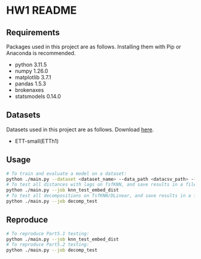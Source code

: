 # HW1 README

## Requirements

Packages used in this project are as follows. Installing them with Pip or Anaconda is recommended.

- python 3.11.5
- numpy 1.26.0
- matplotlib 3.7.1
- pandas 1.5.3
- brokenaxes
- statsmodels 0.14.0

## Datasets

Datasets used in this project are as follows. Download [here](https://box.nju.edu.cn/d/b33a9f73813048b8b00f).

- ETT-small(ETTh1)

## Usage

```bash
# To train and evaluate a model on a dataset:
python ./main.py --dataset <dataset_name> --data_path <datacsv_path> --model <model_name> --distance <dist> --knn_tau <lag> --decomp <method>
# To test all distances with lags on TsfKNN, and save results in a file:
python ./main.py --job knn_test_embed_dist
# To test all decompositions on TsfKNN/DLinear, and save results in a file:
python ./main.py --job decomp_test
```

## Reproduce

```bash
# To reproduce Part5.1 testing:
python ./main.py --job knn_test_embed_dist
# To reproduce Part5.2 testing:
python ./main.py --job decomp_test
```
